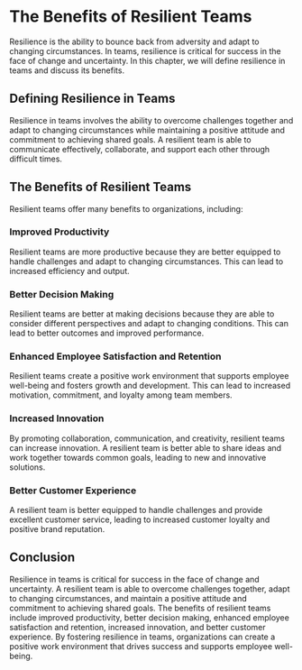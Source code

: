 The Benefits of Resilient Teams
========================================================================

Resilience is the ability to bounce back from adversity and adapt to changing circumstances. In teams, resilience is critical for success in the face of change and uncertainty. In this chapter, we will define resilience in teams and discuss its benefits.

Defining Resilience in Teams
----------------------------

Resilience in teams involves the ability to overcome challenges together and adapt to changing circumstances while maintaining a positive attitude and commitment to achieving shared goals. A resilient team is able to communicate effectively, collaborate, and support each other through difficult times.

The Benefits of Resilient Teams
-------------------------------

Resilient teams offer many benefits to organizations, including:

### Improved Productivity

Resilient teams are more productive because they are better equipped to handle challenges and adapt to changing circumstances. This can lead to increased efficiency and output.

### Better Decision Making

Resilient teams are better at making decisions because they are able to consider different perspectives and adapt to changing conditions. This can lead to better outcomes and improved performance.

### Enhanced Employee Satisfaction and Retention

Resilient teams create a positive work environment that supports employee well-being and fosters growth and development. This can lead to increased motivation, commitment, and loyalty among team members.

### Increased Innovation

By promoting collaboration, communication, and creativity, resilient teams can increase innovation. A resilient team is better able to share ideas and work together towards common goals, leading to new and innovative solutions.

### Better Customer Experience

A resilient team is better equipped to handle challenges and provide excellent customer service, leading to increased customer loyalty and positive brand reputation.

Conclusion
----------

Resilience in teams is critical for success in the face of change and uncertainty. A resilient team is able to overcome challenges together, adapt to changing circumstances, and maintain a positive attitude and commitment to achieving shared goals. The benefits of resilient teams include improved productivity, better decision making, enhanced employee satisfaction and retention, increased innovation, and better customer experience. By fostering resilience in teams, organizations can create a positive work environment that drives success and supports employee well-being.


